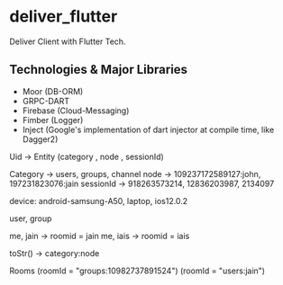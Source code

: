 # deliver_flutter

Deliver Client with Flutter Tech.

## Technologies & Major Libraries
- Moor (DB-ORM)
- GRPC-DART
- Firebase (Cloud-Messaging)
- Fimber (Logger)
- Inject (Google's implementation of dart injector at compile time, like Dagger2)


Uid -> Entity (category , node , sessionId)

Category -> users, groups, channel
node -> 109237172589127:john, 197231823076:jain
sessionId -> 918263573214, 12836203987, 2134097

device: android-samsung-A50, laptop, ios12.0.2

user, group

me, jain -> roomid = jain
me, iais -> roomid = iais

toStr() -> category:node

Rooms
(roomId = "groups:10982737891524")
(roomId = "users:jain")